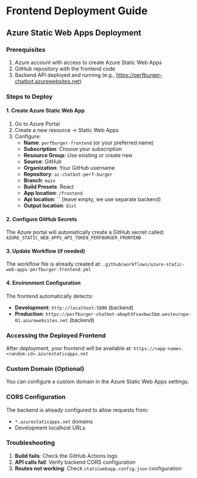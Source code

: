 # Frontend Deployment Guide

## Azure Static Web Apps Deployment

### Prerequisites
1. Azure account with access to create Azure Static Web Apps
2. GitHub repository with the frontend code
3. Backend API deployed and running (e.g., https://perfburger-chatbot.azurewebsites.net)

### Steps to Deploy

#### 1. Create Azure Static Web App
1. Go to Azure Portal
2. Create a new resource → Static Web Apps
3. Configure:
   - **Name**: `perfburger-frontend` (or your preferred name)
   - **Subscription**: Choose your subscription
   - **Resource Group**: Use existing or create new
   - **Source**: GitHub
   - **Organization**: Your GitHub username
   - **Repository**: `ai-chatbot-perf-burger`
   - **Branch**: `main`
   - **Build Presets**: React
   - **App location**: `/frontend`
   - **Api location**: `` (leave empty, we use separate backend)
   - **Output location**: `dist`

#### 2. Configure GitHub Secrets
The Azure portal will automatically create a GitHub secret called:
`AZURE_STATIC_WEB_APPS_API_TOKEN_PERFBURGER_FRONTEND`

#### 3. Update Workflow (if needed)
The workflow file is already created at:
`.github/workflows/azure-static-web-apps-perfburger-frontend.yml`

#### 4. Environment Configuration
The frontend automatically detects:
- **Development**: `http://localhost:5000` (backend)
- **Production**: `https://perfburger-chatbot-a6eph3fsavbwc5bm.westeurope-01.azurewebsites.net` (backend)

### Accessing the Deployed Frontend
After deployment, your frontend will be available at:
`https://<app-name>.<random-id>.azurestaticapps.net`

### Custom Domain (Optional)
You can configure a custom domain in the Azure Static Web Apps settings.

### CORS Configuration
The backend is already configured to allow requests from:
- `*.azurestaticapps.net` domains
- Development localhost URLs

### Troubleshooting
1. **Build fails**: Check the GitHub Actions logs
2. **API calls fail**: Verify backend CORS configuration
3. **Routes not working**: Check `staticwebapp.config.json` configuration

